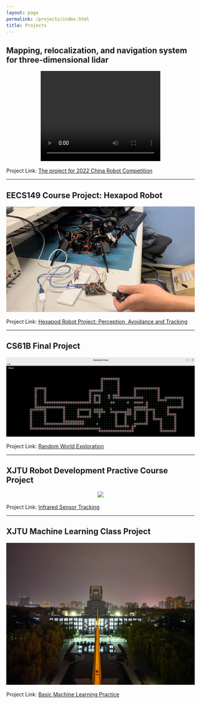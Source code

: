 ```yaml
---
layout: page
permalink: /projects/index.html
title: Projects
---
```


## Mapping, relocalization, and navigation system for three-dimensional lidar

<center>

<!-- <video width="630" height="300" src="https://github.com/66Lau/66Lau.github.io/blob/academic/projects/project_images/simu_3D_lidar.MP4"></video> -->
<!-- <video width="630" height="300" src="projects/project_images/robot_navigation.MP4"></video> -->

<video src="https://github.com/66Lau/66Lau.github.io/blob/academic/projects/project_images/simu_3D_lidar.MP4" width="320" height="240" controls autoplay loop></video>
</center>

Project Link: [The project for 2022 China Robot Competition](https://yihanli126.github.io/projects/agricultural_irrigating_car)

---

## EECS149 Course Project: Hexapod Robot

<center>
<img src="/projects/project_images/hexapod_test.jpg">
</center>

Project Link: [Hexapod Robot Project: Perception, Avoidance and Tracking](https://yihanli126.github.io/projects/hexapod_robot)


---

## CS61B Final Project

<center>
<img src="/projects/project_images/General world.png">
</center>

Project Link: [Random World Exploration](https://yihanli126.github.io/projects/61B_project)

---

## XJTU Robot Development Practive Course Project

<center>
<img src="/projects/project_images/IR_tracking.jpg">
</center>


Project Link: [Infrared Sensor Tracking](https://yihanli126.github.io/projects/IR_tracking)

---

## XJTU Machine Learning Class Project

<center>
<img src="/projects/project_images/XJTU_lib.JPG">
</center>

Project Link: [Basic Machine Learning Practice](https://yihanli126.github.io/projects/machine_learning_class_proj)



